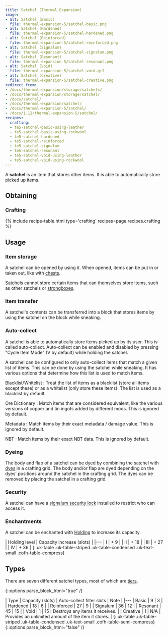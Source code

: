 ```yaml
---
title: Satchel (Thermal Expansion)
image:
- alt: Satchel (Basic)
  file: thermal-expansion-5/satchel-basic.png
- alt: Satchel (Hardened)
  file: thermal-expansion-5/satchel-hardened.png
- alt: Satchel (Reinforced)
  file: thermal-expansion-5/satchel-reinforced.png
- alt: Satchel (Signalum)
  file: thermal-expansion-5/satchel-signalum.png
- alt: Satchel (Resonant)
  file: thermal-expansion-5/satchel-resonant.png
- alt: Satchel (Void)
  file: thermal-expansion-5/satchel-void.gif
- alt: Satchel (Creative)
  file: thermal-expansion-5/satchel-creative.png
redirect_from:
- /docs/thermal-expansion/storage/satchels/
- /docs/thermal-expansion/storage/satchel/
- /docs/satchel/
- /docs/thermal-expansion/satchel/
- /docs/thermal-expansion-5/satchel/
- /docs/1.12/thermal-expansion-5/satchel/
recipes:
  crafting:
  - te5-satchel-basic-using-leather
  - te5-satchel-basic-using-rockwool
  - te5-satchel-hardened
  - te5-satchel-reinforced
  - te5-satchel-signalum
  - te5-satchel-resonant
  - te5-satchel-void-using-leather
  - te5-satchel-void-using-rockwool
---
```


A **satchel** is an item that stores other items. It is able to automatically
store picked up items.


Obtaining
---------

### Crafting
{% include recipe-table.html type='crafting' recipes=page.recipes.crafting %}


Usage
-----

### Item storage
A satchel can be opened by using it. When opened, items can be put in or taken
out, like with [chests](https://minecraft.gamepedia.com/Chest).

Satchels cannot store certain items that can themselves store items, such as
other satchels or [strongboxes](/docs/1.12/thermal-expansion/strongbox/).

### Item transfer
A satchel's contents can be transferred into a block that stores items by using
the satchel on the block while sneaking.

### Auto-collect
A satchel is able to automatically store items picked up by its user. This is
called auto-collect. Auto-collect can be enabled and disabled by pressing "Cycle
Item Mode" (V by default) while holding the satchel.

A satchel can be configured to only auto-collect items that match a given list
of items. This can be done by using the satchel while sneaking. It has various
options that determine how this list is used to match items.

Blacklist/Whitelist
: Treat the list of items as a blacklist (store all items except these) or as a
whitelist (only store these items). The list is used as a blacklist by default.

Ore Dictionary
: Match items that are considered equivalent, like the various versions of
copper and tin ingots added by different mods. This is ignored by default.

Metadata
: Match items by their exact metadata / damage value. This is ignored by
default.

NBT
: Match items by their exact NBT data. This is ignored by default.

### Dyeing
The body and flap of a satchel can be dyed by combining the satchel with
[dyes](https://minecraft.gamepedia.com/Dye) in a crafting grid. The body and/or
flap are dyed depending on the dyes' positions around the satchel in the
crafting grid. The dyes can be removed by placing the satchel in a crafting
grid.

### Security
A satchel can have a [signalum security lock](/docs/1.12/thermal-foundation/signalum-security-lock/)
installed to restrict who can access it.

### Enchantments
A satchel can be enchanted with [Holding](/docs/1.12/cofh-core/holding/) to increase its
capacity.

| Holding level | Capacity increase (slots) |
|---
| I | + 9 |
| II | + 18 |
| III | + 27 |
| IV | + 36 |
{:.uk-table .uk-table-striped .uk-table-condensed .uk-text-small .cofh-table-compress}


Types
-----

There are seven different satchel types, most of which are
[tiers](/docs/1.12/thermal-foundation/tiers/).

{::options parse_block_html="true" /}
<div class="uk-overflow-container">
| Type | Capacity (slots) | Auto-collect filter slots | Note |
|---
| Basic | 9 | 3 |
| Hardened | 18 | 6 |
| Reinforced | 27 | 9 |
| Signalum | 36 | 12 |
| Resonant | 45 | 15 |
| Void | 1 | 15 | Destroys any items it receives. |
| Creative | 1 | N/A | Provides an unlimited amount of the item it stores. |
{:.uk-table .uk-table-striped .uk-table-condensed .uk-text-small .cofh-table-semi-compress}
</div>
{::options parse_block_html="false" /}
